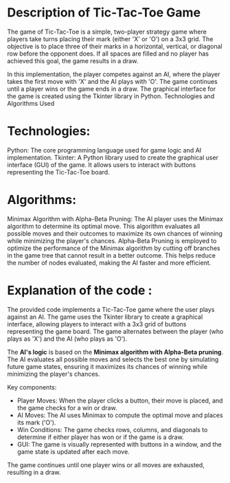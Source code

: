 # Description of Tic-Tac-Toe Game

The game of Tic-Tac-Toe is a simple, two-player strategy game where players take turns placing their mark (either 'X' or 'O') on a 3x3 grid. The objective is to place three of their marks in a horizontal, vertical, or diagonal row before the opponent does. If all spaces are filled and no player has achieved this goal, the game results in a draw.

In this implementation, the player competes against an AI, where the player takes the first move with 'X' and the AI plays with 'O'. The game continues until a player wins or the game ends in a draw. The graphical interface for the game is created using the Tkinter library in Python.
Technologies and Algorithms Used

# Technologies:
  Python: The core programming language used for game logic and AI implementation.
    Tkinter: A Python library used to create the graphical user interface (GUI) of the game. It allows users to interact with buttons representing the Tic-Tac-Toe board.
# Algorithms:

Minimax Algorithm with Alpha-Beta Pruning:
        The AI player uses the Minimax algorithm to determine its optimal move. This algorithm evaluates all possible moves and their outcomes to maximize its own chances of winning while minimizing the player's chances.
        Alpha-Beta Pruning is employed to optimize the performance of the Minimax algorithm by cutting off branches in the game tree that cannot result in a better outcome. This helps reduce the number of nodes evaluated, making the AI faster and more efficient.

# Explanation of the code :
The provided code implements a Tic-Tac-Toe game where the user plays against an AI. The game uses the Tkinter library to create a graphical interface, allowing players to interact with a 3x3 grid of buttons representing the game board. The game alternates between the player (who plays as 'X') and the AI (who plays as 'O').

The **AI's logic** is based on the **Minimax algorithm with Alpha-Beta pruning**. The AI evaluates all possible moves and selects the best one by simulating future game states, ensuring it maximizes its chances of winning while minimizing the player's chances.

Key components:
- Player Moves: When the player clicks a button, their move is placed, and the game checks for a win or draw.
- AI Moves: The AI uses Minimax to compute the optimal move and places its mark ('O').
- Win Conditions: The game checks rows, columns, and diagonals to determine if either player has won or if the game is a draw.
- GUI: The game is visually represented with buttons in a window, and the game state is updated after each move.

The game continues until one player wins or all moves are exhausted, resulting in a draw.
